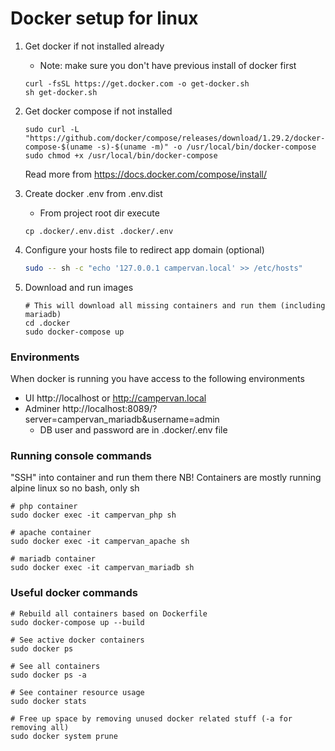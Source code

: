 # Docker setup for linux

1. Get docker if not installed already
    * Note: make sure you don't have previous install of docker first
    ```
   curl -fsSL https://get.docker.com -o get-docker.sh
   sh get-docker.sh
   ```

1. Get docker compose if not installed
   ```
   sudo curl -L "https://github.com/docker/compose/releases/download/1.29.2/docker-compose-$(uname -s)-$(uname -m)" -o /usr/local/bin/docker-compose
   sudo chmod +x /usr/local/bin/docker-compose
   ```
   Read more from https://docs.docker.com/compose/install/
     
1. Create docker .env from .env.dist 
    * From project root dir execute
    ```shell script
    cp .docker/.env.dist .docker/.env
    ```
1. Configure your hosts file to redirect app domain (optional)
    ```bash
    sudo -- sh -c "echo '127.0.0.1 campervan.local' >> /etc/hosts"
    ```
1. Download and run images 
    ```
    # This will download all missing containers and run them (including mariadb)
    cd .docker
    sudo docker-compose up
    ```

### Environments
When docker is running you have access to the following environments
* UI http://localhost or http://campervan.local
* Adminer http://localhost:8089/?server=campervan_mariadb&username=admin
    * DB user and password are in .docker/.env file

### Running console commands

"SSH" into container and run them there
NB! Containers are mostly running alpine linux so no bash, only sh
```shell script
# php container
sudo docker exec -it campervan_php sh

# apache container
sudo docker exec -it campervan_apache sh

# mariadb container
sudo docker exec -it campervan_mariadb sh
```
### Useful docker commands
```
# Rebuild all containers based on Dockerfile
sudo docker-compose up --build

# See active docker containers
sudo docker ps

# See all containers
sudo docker ps -a

# See container resource usage
sudo docker stats

# Free up space by removing unused docker related stuff (-a for removing all)
sudo docker system prune 
```
